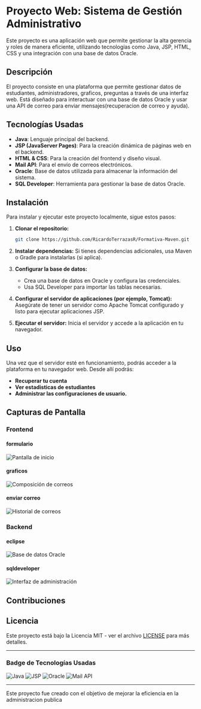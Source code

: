 # Proyecto Web: Sistema de Gestión Administrativo

Este proyecto es una aplicación web que permite gestionar la alta gerencia y roles de manera eficiente, utilizando tecnologías como Java, JSP, HTML, CSS y una integración con una base de datos Oracle.

## Descripción

El proyecto consiste en una plataforma que permite gestionar datos de estudiantes, administradores, graficos, preguntas a través de una interfaz web. Está diseñado para interactuar con una base de datos Oracle y usar una API de correo para enviar mensajes(recuperacion de correo y ayuda).

## Tecnologías Usadas

- **Java**: Lenguaje principal del backend.
- **JSP (JavaServer Pages)**: Para la creación dinámica de páginas web en el backend.
- **HTML & CSS**: Para la creación del frontend y diseño visual.
- **Mail API**: Para el envío de correos electrónicos.
- **Oracle**: Base de datos utilizada para almacenar la información del sistema.
- **SQL Developer**: Herramienta para gestionar la base de datos Oracle.

## Instalación

Para instalar y ejecutar este proyecto localmente, sigue estos pasos:

1. **Clonar el repositorio:**
    ```bash
    git clone https://github.com/RicardoTerrazasR/Formativa-Maven.git
    ```

2. **Instalar dependencias:**
   Si tienes dependencias adicionales, usa Maven o Gradle para instalarlas (si aplica).
   
3. **Configurar la base de datos:**
   - Crea una base de datos en Oracle y configura las credenciales.
   - Usa SQL Developer para importar las tablas necesarias.

4. **Configurar el servidor de aplicaciones (por ejemplo, Tomcat):**
   Asegúrate de tener un servidor como Apache Tomcat configurado y listo para ejecutar aplicaciones JSP.

5. **Ejecutar el servidor:**
   Inicia el servidor y accede a la aplicación en tu navegador.

## Uso

Una vez que el servidor esté en funcionamiento, podrás acceder a la plataforma en tu navegador web. Desde allí podrás:

- **Recuperar tu cuenta**
- **Ver estadisticas de estudiantes**
- **Administrar las configuraciones de usuario.**

## Capturas de Pantalla

### Frontend

#### formulario

![Pantalla de inicio](https://github.com/user-attachments/assets/1290ee27-3ce6-4fc0-9275-635060f9a68f)

#### graficos

![Composición de correos](https://github.com/user-attachments/assets/4f3b6155-9d22-4ad5-ada0-826d694fdd82)

#### enviar correo

![Historial de correos](https://github.com/user-attachments/assets/470ed2bc-1fae-404d-b14a-286ee77b7f04)

### Backend

#### eclipse

![Base de datos Oracle](https://github.com/user-attachments/assets/1774e032-8cbb-4add-b735-bc401e54aa94)

#### sqldeveloper

![Interfaz de administración](https://github.com/user-attachments/assets/dc02c93e-7e28-4041-bf1f-dc50980d9087)

## Contribuciones

## Licencia

Este proyecto está bajo la Licencia MIT - ver el archivo [LICENSE](LICENSE) para más detalles.

---

### Badge de Tecnologías Usadas

![Java](https://img.shields.io/badge/Java-%23f89820?style=flat&logo=java&logoColor=white)
![JSP](https://img.shields.io/badge/JSP-%23FF4500?style=flat&logo=java&logoColor=white)
![Oracle](https://img.shields.io/badge/Oracle-%23f80000?style=flat&logo=oracle&logoColor=white)
![Mail API](https://img.shields.io/badge/Mail_API-%23FF6347?style=flat&logo=gmail&logoColor=white)

---

Este proyecto fue creado con el objetivo de mejorar la eficiencia en la administracion publica
